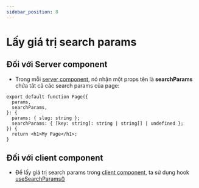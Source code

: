 ```yaml
---
sidebar_position: 8
---
```


# Lấy giá trị search params

## Đối với Server component

- Trong mỗi [server component](../rendering#server-component), nó nhận một props tên là **searchParams** chứa tât cả các search params của page:

```tsx
export default function Page({
  params,
  searchParams,
}: {
  params: { slug: string };
  searchParams: { [key: string]: string | string[] | undefined };
}) {
  return <h1>My Page</h1>;
}
```

## Đối với client component

- Để lấy giá trị search params trong [client component](../rendering#client-component), ta sử dụng hook [useSearchParams()](../functions/useSearchParams)
